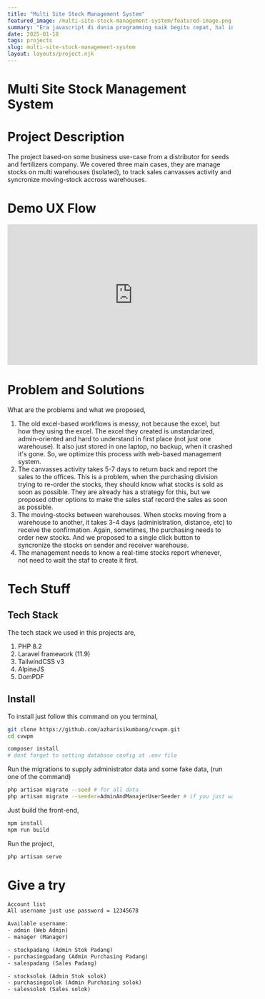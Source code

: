 ```yaml
---
title: "Multi Site Stock Management System"
featured_image: /multi-site-stock-management-system/featured-image.png
summary: "Era javascript di dunia programming naik begitu cepat, hal ini ditandai dengan munculnya berbagai produk yang menjadikan javascript sebagai…"
date: 2025-01-18
tags: projects
slug: multi-site-stock-management-system
layout: layouts/project.njk
---
```


# Multi Site Stock Management System

# Project Description

The project based-on some business use-case from a distributor for seeds and fertilizers company. We covered three main cases, they are manage stocks on multi warehouses (isolated), to track sales canvasses activity and syncronize moving-stock accross warehouses.

# Demo UX Flow

<iframe width="560" height="315" src="https://www.youtube.com/embed/Ri-QFO-VAck?si=b31nBLSmlHfS8vGo" title="YouTube video player" frameborder="0" allow="accelerometer; autoplay; clipboard-write; encrypted-media; gyroscope; picture-in-picture; web-share" referrerpolicy="strict-origin-when-cross-origin" allowfullscreen></iframe>

# Problem and Solutions

What are the problems and what we proposed,

1. The old excel-based workflows is messy, not because the excel, but how they using the excel. The excel they created is unstandarized, admin-oriented and hard to understand in first place (not just one warehouse). It also just stored in one laptop, no backup, when it crashed it's gone. So, we optimize this process with web-based management system.
2. The canvasses activity takes 5-7 days to return back and report the sales to the offices. This is a problem, when the purchasing division trying to re-order the stocks, they should know what stocks is sold as soon as possible. They are already has a strategy for this, but we proposed other options to make the sales staf record the sales as soon as possible.
3. The moving-stocks between warehouses. When stocks moving from a warehouse to another, it takes 3-4 days (administration, distance, etc) to receive the confirmation. Again, sometimes, the purchasing needs to order new stocks. And we proposed to a single click button to syncronize the stocks on sender and receiver warehouse.
4. The management needs to know a real-time stocks report whenever, not need to wait the staf to create it first.

# Tech Stuff

## Tech Stack

The tech stack we used in this projects are,

1. PHP 8.2
2. Laravel framework (11.9)
3. TailwindCSS v3
4. AlpineJS
5. DomPDF

## Install

To install just follow this command on you terminal,

```bash
git clone https://github.com/azharisikumbang/cvwpm.git
cd cvwpm

composer install
# dont forget to setting database config at .env file
```

Run the migrations to supply administrator data and some fake data, (run one of the command)

```bash
php artisan migrate --seed # for all data
php artisan migrate --seeder=AdminAndManajerUserSeeder # if you just want admin and manager user, not all fake data
```

Just build the front-end,

```bash
npm install
npm run build
```

Run the project,

```bash
php artisan serve
```

# Give a try

```txt
Account list
All username just use password = 12345678

Available username:
- admin (Web Admin)
- manager (Manager)

- stockpadang (Admin Stok Padang)
- purchasingpadang (Admin Purchasing Padang)
- salespadang (Sales Padang)

- stocksolok (Admin Stok solok)
- purchasingsolok (Admin Purchasing solok)
- salessolok (Sales solok)
```
